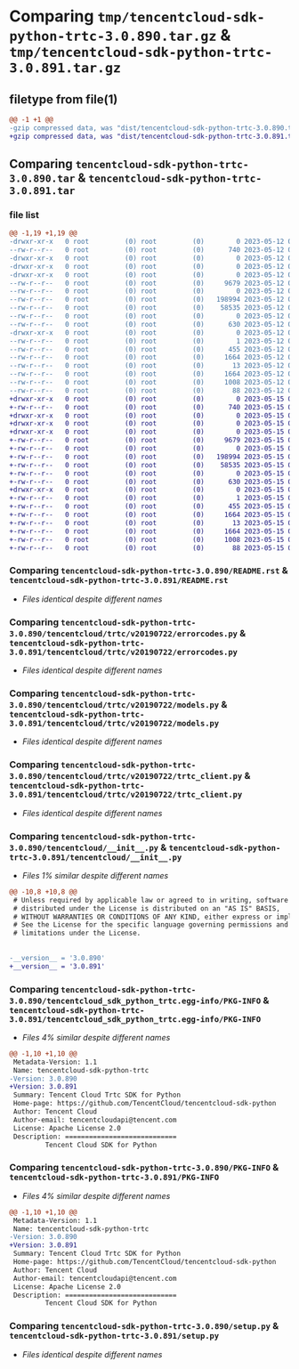 # Comparing `tmp/tencentcloud-sdk-python-trtc-3.0.890.tar.gz` & `tmp/tencentcloud-sdk-python-trtc-3.0.891.tar.gz`

## filetype from file(1)

```diff
@@ -1 +1 @@
-gzip compressed data, was "dist/tencentcloud-sdk-python-trtc-3.0.890.tar", last modified: Fri May 12 04:29:57 2023, max compression
+gzip compressed data, was "dist/tencentcloud-sdk-python-trtc-3.0.891.tar", last modified: Mon May 15 04:54:44 2023, max compression
```

## Comparing `tencentcloud-sdk-python-trtc-3.0.890.tar` & `tencentcloud-sdk-python-trtc-3.0.891.tar`

### file list

```diff
@@ -1,19 +1,19 @@
-drwxr-xr-x   0 root         (0) root         (0)        0 2023-05-12 04:29:57.000000 tencentcloud-sdk-python-trtc-3.0.890/
--rw-r--r--   0 root         (0) root         (0)      740 2023-05-12 04:29:57.000000 tencentcloud-sdk-python-trtc-3.0.890/README.rst
-drwxr-xr-x   0 root         (0) root         (0)        0 2023-05-12 04:29:57.000000 tencentcloud-sdk-python-trtc-3.0.890/tencentcloud/
-drwxr-xr-x   0 root         (0) root         (0)        0 2023-05-12 04:29:57.000000 tencentcloud-sdk-python-trtc-3.0.890/tencentcloud/trtc/
-drwxr-xr-x   0 root         (0) root         (0)        0 2023-05-12 04:29:57.000000 tencentcloud-sdk-python-trtc-3.0.890/tencentcloud/trtc/v20190722/
--rw-r--r--   0 root         (0) root         (0)     9679 2023-05-12 04:29:57.000000 tencentcloud-sdk-python-trtc-3.0.890/tencentcloud/trtc/v20190722/errorcodes.py
--rw-r--r--   0 root         (0) root         (0)        0 2023-05-12 04:29:57.000000 tencentcloud-sdk-python-trtc-3.0.890/tencentcloud/trtc/v20190722/__init__.py
--rw-r--r--   0 root         (0) root         (0)   198994 2023-05-12 04:29:57.000000 tencentcloud-sdk-python-trtc-3.0.890/tencentcloud/trtc/v20190722/models.py
--rw-r--r--   0 root         (0) root         (0)    58535 2023-05-12 04:29:57.000000 tencentcloud-sdk-python-trtc-3.0.890/tencentcloud/trtc/v20190722/trtc_client.py
--rw-r--r--   0 root         (0) root         (0)        0 2023-05-12 04:29:57.000000 tencentcloud-sdk-python-trtc-3.0.890/tencentcloud/trtc/__init__.py
--rw-r--r--   0 root         (0) root         (0)      630 2023-05-12 04:29:57.000000 tencentcloud-sdk-python-trtc-3.0.890/tencentcloud/__init__.py
-drwxr-xr-x   0 root         (0) root         (0)        0 2023-05-12 04:29:57.000000 tencentcloud-sdk-python-trtc-3.0.890/tencentcloud_sdk_python_trtc.egg-info/
--rw-r--r--   0 root         (0) root         (0)        1 2023-05-12 04:29:57.000000 tencentcloud-sdk-python-trtc-3.0.890/tencentcloud_sdk_python_trtc.egg-info/dependency_links.txt
--rw-r--r--   0 root         (0) root         (0)      455 2023-05-12 04:29:57.000000 tencentcloud-sdk-python-trtc-3.0.890/tencentcloud_sdk_python_trtc.egg-info/SOURCES.txt
--rw-r--r--   0 root         (0) root         (0)     1664 2023-05-12 04:29:57.000000 tencentcloud-sdk-python-trtc-3.0.890/tencentcloud_sdk_python_trtc.egg-info/PKG-INFO
--rw-r--r--   0 root         (0) root         (0)       13 2023-05-12 04:29:57.000000 tencentcloud-sdk-python-trtc-3.0.890/tencentcloud_sdk_python_trtc.egg-info/top_level.txt
--rw-r--r--   0 root         (0) root         (0)     1664 2023-05-12 04:29:57.000000 tencentcloud-sdk-python-trtc-3.0.890/PKG-INFO
--rw-r--r--   0 root         (0) root         (0)     1008 2023-05-12 04:29:57.000000 tencentcloud-sdk-python-trtc-3.0.890/setup.py
--rw-r--r--   0 root         (0) root         (0)       88 2023-05-12 04:29:57.000000 tencentcloud-sdk-python-trtc-3.0.890/setup.cfg
+drwxr-xr-x   0 root         (0) root         (0)        0 2023-05-15 04:54:44.000000 tencentcloud-sdk-python-trtc-3.0.891/
+-rw-r--r--   0 root         (0) root         (0)      740 2023-05-15 04:54:44.000000 tencentcloud-sdk-python-trtc-3.0.891/README.rst
+drwxr-xr-x   0 root         (0) root         (0)        0 2023-05-15 04:54:44.000000 tencentcloud-sdk-python-trtc-3.0.891/tencentcloud/
+drwxr-xr-x   0 root         (0) root         (0)        0 2023-05-15 04:54:44.000000 tencentcloud-sdk-python-trtc-3.0.891/tencentcloud/trtc/
+drwxr-xr-x   0 root         (0) root         (0)        0 2023-05-15 04:54:44.000000 tencentcloud-sdk-python-trtc-3.0.891/tencentcloud/trtc/v20190722/
+-rw-r--r--   0 root         (0) root         (0)     9679 2023-05-15 04:54:44.000000 tencentcloud-sdk-python-trtc-3.0.891/tencentcloud/trtc/v20190722/errorcodes.py
+-rw-r--r--   0 root         (0) root         (0)        0 2023-05-15 04:54:44.000000 tencentcloud-sdk-python-trtc-3.0.891/tencentcloud/trtc/v20190722/__init__.py
+-rw-r--r--   0 root         (0) root         (0)   198994 2023-05-15 04:54:44.000000 tencentcloud-sdk-python-trtc-3.0.891/tencentcloud/trtc/v20190722/models.py
+-rw-r--r--   0 root         (0) root         (0)    58535 2023-05-15 04:54:44.000000 tencentcloud-sdk-python-trtc-3.0.891/tencentcloud/trtc/v20190722/trtc_client.py
+-rw-r--r--   0 root         (0) root         (0)        0 2023-05-15 04:54:44.000000 tencentcloud-sdk-python-trtc-3.0.891/tencentcloud/trtc/__init__.py
+-rw-r--r--   0 root         (0) root         (0)      630 2023-05-15 04:54:44.000000 tencentcloud-sdk-python-trtc-3.0.891/tencentcloud/__init__.py
+drwxr-xr-x   0 root         (0) root         (0)        0 2023-05-15 04:54:44.000000 tencentcloud-sdk-python-trtc-3.0.891/tencentcloud_sdk_python_trtc.egg-info/
+-rw-r--r--   0 root         (0) root         (0)        1 2023-05-15 04:54:44.000000 tencentcloud-sdk-python-trtc-3.0.891/tencentcloud_sdk_python_trtc.egg-info/dependency_links.txt
+-rw-r--r--   0 root         (0) root         (0)      455 2023-05-15 04:54:44.000000 tencentcloud-sdk-python-trtc-3.0.891/tencentcloud_sdk_python_trtc.egg-info/SOURCES.txt
+-rw-r--r--   0 root         (0) root         (0)     1664 2023-05-15 04:54:44.000000 tencentcloud-sdk-python-trtc-3.0.891/tencentcloud_sdk_python_trtc.egg-info/PKG-INFO
+-rw-r--r--   0 root         (0) root         (0)       13 2023-05-15 04:54:44.000000 tencentcloud-sdk-python-trtc-3.0.891/tencentcloud_sdk_python_trtc.egg-info/top_level.txt
+-rw-r--r--   0 root         (0) root         (0)     1664 2023-05-15 04:54:44.000000 tencentcloud-sdk-python-trtc-3.0.891/PKG-INFO
+-rw-r--r--   0 root         (0) root         (0)     1008 2023-05-15 04:54:44.000000 tencentcloud-sdk-python-trtc-3.0.891/setup.py
+-rw-r--r--   0 root         (0) root         (0)       88 2023-05-15 04:54:44.000000 tencentcloud-sdk-python-trtc-3.0.891/setup.cfg
```

### Comparing `tencentcloud-sdk-python-trtc-3.0.890/README.rst` & `tencentcloud-sdk-python-trtc-3.0.891/README.rst`

 * *Files identical despite different names*

### Comparing `tencentcloud-sdk-python-trtc-3.0.890/tencentcloud/trtc/v20190722/errorcodes.py` & `tencentcloud-sdk-python-trtc-3.0.891/tencentcloud/trtc/v20190722/errorcodes.py`

 * *Files identical despite different names*

### Comparing `tencentcloud-sdk-python-trtc-3.0.890/tencentcloud/trtc/v20190722/models.py` & `tencentcloud-sdk-python-trtc-3.0.891/tencentcloud/trtc/v20190722/models.py`

 * *Files identical despite different names*

### Comparing `tencentcloud-sdk-python-trtc-3.0.890/tencentcloud/trtc/v20190722/trtc_client.py` & `tencentcloud-sdk-python-trtc-3.0.891/tencentcloud/trtc/v20190722/trtc_client.py`

 * *Files identical despite different names*

### Comparing `tencentcloud-sdk-python-trtc-3.0.890/tencentcloud/__init__.py` & `tencentcloud-sdk-python-trtc-3.0.891/tencentcloud/__init__.py`

 * *Files 1% similar despite different names*

```diff
@@ -10,8 +10,8 @@
 # Unless required by applicable law or agreed to in writing, software
 # distributed under the License is distributed on an "AS IS" BASIS,
 # WITHOUT WARRANTIES OR CONDITIONS OF ANY KIND, either express or implied.
 # See the License for the specific language governing permissions and
 # limitations under the License.
 
 
-__version__ = '3.0.890'
+__version__ = '3.0.891'
```

### Comparing `tencentcloud-sdk-python-trtc-3.0.890/tencentcloud_sdk_python_trtc.egg-info/PKG-INFO` & `tencentcloud-sdk-python-trtc-3.0.891/tencentcloud_sdk_python_trtc.egg-info/PKG-INFO`

 * *Files 4% similar despite different names*

```diff
@@ -1,10 +1,10 @@
 Metadata-Version: 1.1
 Name: tencentcloud-sdk-python-trtc
-Version: 3.0.890
+Version: 3.0.891
 Summary: Tencent Cloud Trtc SDK for Python
 Home-page: https://github.com/TencentCloud/tencentcloud-sdk-python
 Author: Tencent Cloud
 Author-email: tencentcloudapi@tencent.com
 License: Apache License 2.0
 Description: ============================
         Tencent Cloud SDK for Python
```

### Comparing `tencentcloud-sdk-python-trtc-3.0.890/PKG-INFO` & `tencentcloud-sdk-python-trtc-3.0.891/PKG-INFO`

 * *Files 4% similar despite different names*

```diff
@@ -1,10 +1,10 @@
 Metadata-Version: 1.1
 Name: tencentcloud-sdk-python-trtc
-Version: 3.0.890
+Version: 3.0.891
 Summary: Tencent Cloud Trtc SDK for Python
 Home-page: https://github.com/TencentCloud/tencentcloud-sdk-python
 Author: Tencent Cloud
 Author-email: tencentcloudapi@tencent.com
 License: Apache License 2.0
 Description: ============================
         Tencent Cloud SDK for Python
```

### Comparing `tencentcloud-sdk-python-trtc-3.0.890/setup.py` & `tencentcloud-sdk-python-trtc-3.0.891/setup.py`

 * *Files identical despite different names*

